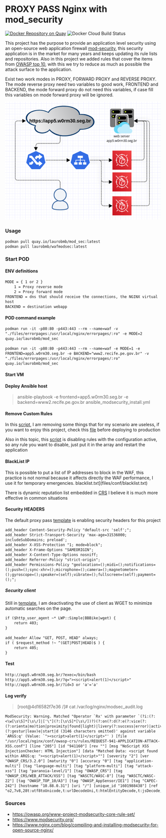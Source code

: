 # PROXY PASS Nginx with mod_security 

[![Docker Repository on Quay](https://quay.io/repository/laurobmb/mod_sec/status "Docker Repository on Quay")](https://quay.io/repository/laurobmb/mod_sec) ![Docker Cloud Build Status](https://img.shields.io/docker/cloud/build/laurobmb/wafmodsec)

This project has the purpose to provide an application level security using an open-source web application firewall [mod-security](https://www.modsecurity.org/), this security application is in the market for many years and keeps updating its rule lists and repositories. Also in this project we added rules that cover the items from [OWASP top 10](https://owasp.org/www-project-modsecurity-core-rule-set/), with this we try to reduce as much as possible the attack surface to the application.

Exist two work modes in PROXY, FORWARD PROXY and REVERSE PROXY. The mode reverse proxy need two variables to good work, FRONTEND and BACKEND, the mode forward proxy do not need this variables, if case fill this variables on mode forward proxy will be ignored.  

![](photos/a.png)

### Usage 

	podman pull quay.io/laurobmb/mod_sec:latest
    podman pull laurobmb/wafmodsec:latest

### Start POD

#### ENV definitions 
	
	MODE = { 1 or 2 } 
		1 = Proxy reverse mode
		2 = Proxy forward mode
	FRONTEND = dns that should receive the connections, the NGINX virtual host 
	BACKEND = destination webapp

#### POD command example

	podman run -it -p80:80 -p443:443 --rm --name=waf -v "./files/errorpages:/usr/local/nginx/errorpages/:ro" -e MODE=2 quay.io/laurobmb/mod_sec

	podman run -it -p80:80 -p443:443 --rm --name=waf -e MODE=1 -e FRONTEND=app5.w0rm30.seg.br -e BACKEND="www2.recife.pe.gov.br" -v "./files/errorpages:/usr/local/nginx/errorpages/:ro" quay.io/laurobmb/mod_sec
	

#### Start VM

#### Deploy Ansible host 

> ansible-playbook -e frontend=app5.w0rm30.seg.br -e backend=www2.recife.pe.gov.br ansible_modsecurity_install.yml

#### Remove Custom Rules

In this [script](files/scripts/remove_files_rules.sh), I am removing some things that for my scenario are useless, if you want to enjoy this project, check this [file](files/scripts/remove_files_rules.sh) before deploying to production

Also in this topic, this [script](files/scripts/remove_rules_id.py) is disabling rules with the configuration active, so any rule you want to disable, just put it in the array and restart the application

#### BlackList IP

This is possible to put a list of IP addresses to block in the WAF, this practice is not normal because it affects directly the WAF performance, I use it for temporary emergencies.
blacklist.txt](files/conf/blacklist.txt)

There is dynamic reputation list embedded in [CRS](https://github.com/coreruleset/coreruleset/blob/v3.4/dev/rules/REQUEST-910-IP-REPUTATION.conf) I believe it is much more effective in common situations

#### Security HEADERS 

The default proxy pass [template](files/conf.d/virtualHost.template) is enabling security headers for this project

	add_header Content-Security-Policy "default-src 'self';";
	add_header Strict-Transport-Security 'max-age=31536000; includeSubDomains; preload';
	add_header X-XSS-Protection "1; mode=block";
	add_header X-Frame-Options "SAMEORIGIN";
	add_header X-Content-Type-Options nosniff;
	add_header Referrer-Policy "strict-origin";
	add_header Permissions-Policy "geolocation=();midi=();notifications=();push=();sync-xhr=();microphone=();camera=();magnetometer=();gyroscope=();speaker=(self);vibrate=();fullscreen=(self);payment=();";

##### Security client

Still in [template](files/conf.d/virtualHost.template), I am deactivating the use of client as WGET to minimize automatic searches on the page.

	if ($http_user_agent ~* LWP::Simple|BBBike|wget) {
		return 403;
	}

	add_header Allow "GET, POST, HEAD" always;
	if ( $request_method !~ ^(GET|POST|HEAD)$ ) {
		return 405;
	}


#### Test

    http://app5.w0rm30.seg.br/?exec=/bin/bash
    http://app5.w0rm30.seg.br/?q="><script>alert(1)</script>"
    http://app5.w0rm30.seg.br/?id=3 or 'a'='a'
   

#### Log verify

> [root@4d16582f7e36 /]# cat /var/log/nginx/modsec_audit.log 

```
ModSecurity: Warning. Matched "Operator `Rx' with parameter `(?i:(?:<\w[\s\S]*[\s\/]|['\"](?:[\s\S]*[\s\/])?)(?:on(?:d(?:e(?:vice(?:(?:orienta|mo)tion|proximity|found|light)|livery(?:success|error)|activate)|r(?:ag(?:e(?:n(?:ter|d)|xit)|(?:gestur|leav)e|start|d (3146 characters omitted)' against variable `ARGS:q' (Value: `"><script>alert(1)</script>"' ) [file "/usr/local/nginx/conf/owasp-crs/rules/REQUEST-941-APPLICATION-ATTACK-XSS.conf"] [line "205"] [id "941160"] [rev ""] [msg "NoScript XSS InjectionChecker: HTML Injection"] [data "Matched Data: <script found within ARGS:q: "><script>alert(1)</script>""] [severity "2"] [ver "OWASP_CRS/3.2.0"] [maturity "0"] [accuracy "0"] [tag "application-multi"] [tag "language-multi"] [tag "platform-multi"] [tag "attack-xss"] [tag "paranoia-level/1"] [tag "OWASP_CRS"] [tag "OWASP_CRS/WEB_ATTACK/XSS"] [tag "WASCTC/WASC-8"] [tag "WASCTC/WASC-22"] [tag "OWASP_TOP_10/A3"] [tag "OWASP_AppSensor/IE1"] [tag "CAPEC-242"] [hostname "10.88.0.31"] [uri "/"] [unique_id "1601988438"] [ref "o2,7v8,28t:utf8toUnicode,t:urlDecodeUni,t:htmlEntityDecode,t:jsDecode,t:cssDecode,t:removeNulls"]
```

### Sources

* https://owasp.org/www-project-modsecurity-core-rule-set/
* https://www.modsecurity.org/
* https://www.nginx.com/blog/compiling-and-installing-modsecurity-for-open-source-nginx/